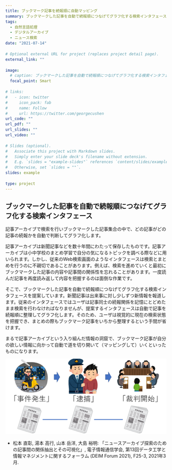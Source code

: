 ```yaml
---
title: ブックマーク記事を続報順に自動マッピング
summary: ブックマークした記事を自動で続報順につなげてグラフ化する検索インタフェース
tags:
  - 自然言語処理
  - デジタルアーカイブ
  - ニュース検索
date: "2021-07-14"

# Optional external URL for project (replaces project detail page).
external_link: ""

image:
  # caption: ブックマークした記事を自動で続報順につなげてグラフ化する検索インタフェース
  focal_point: Smart

# links:
#   - icon: twitter
#     icon_pack: fab
#     name: Follow
#     url: https://twitter.com/georgecushen
url_code: ""
url_pdf: ""
url_slides: ""
url_video: ""

# Slides (optional).
#   Associate this project with Markdown slides.
#   Simply enter your slide deck's filename without extension.
#   E.g. `slides = "example-slides"` references `content/slides/example-slides.md`.
#   Otherwise, set `slides = ""`.
slides: example

type: project
---
```

## ブックマークした記事を自動で続報順につなげてグラフ化する検索インタフェース

<!-- 文で研究紹介 -->
記事アーカイブで検索を行いブックマークした記事集合の中で、どの記事がどの記事の続報かを自動で判断してグラフ化します。

<!-- コレ使ったらね！こんなことが嬉しいよ！ -->
記事アーカイブは新聞記事などを数十年間にわたって保存したものです。記事アーカイブは小中学校のまとめ学習で自分の気になるトピックを調べる際などに用いられます。しかし、従来のWeb検索画面のようなインタフェースは検索とまとめを行うのに不親切であることがあります。例えば、検索を進めていくと最初にブックマークした記事の内容や記事間の関係性を忘れることがあります。一度読んだ記事を再度読み返して内容を把握するのは面倒な作業です。

そこで、ブックマークした記事を自動で続報順につなげてグラフ化する検索インタフェースを提案しています。新聞記事は出来事に対し少しずつ新情報を報道します。従来のインタフェースではユーザは記事同士の続報関係を記憶にとどめたまま検索を行わなければなりませんが、提案するインタフェースは自動で記事を続報順に整理してグラフ化します。そのため、ユーザは視覚的に現在の検索状態を把握でき、まとめの際もブックマーク記事をいちから整理するという手間が省けます。

まるで記事アーカイブという入り組んだ情報の洞窟で、ブックマーク記事が自分の欲しい情報に向かって自動で道を切り開いて（マッピングして）いくといったものになります。

![](img2.png)

+ 松本 直彰, 湯本 高行, 山本 岳洋, 大島 裕明: 「ニュースアーカイブ探索のための記事間の関係抽出とその可視化」, 電子情報通信学会, 第13回データ工学と情報マネジメントに関するフォーラム (DEIM Forum 2021), F25-3, 2021年3月.